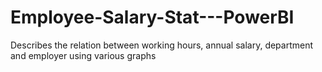 # Employee-Salary-Stat---PowerBI
Describes the relation between working hours, annual salary, department and employer using various graphs
